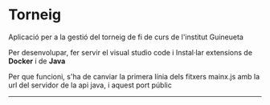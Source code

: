 # Torneig
Aplicació per a la gestió del torneig de fi de curs de l'institut Guineueta

Per desenvolupar, fer servir el visual studio code i Instal·lar extensions de **Docker** i de **Java**

Per que funcioni, s'ha de canviar la primera línia dels fitxers mainx.js amb la url del servidor de la api java, i  aquest port públic

----
